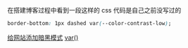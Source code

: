 在搭建博客过程中看到一段这样的 css 代码是自己之前没写过的
```css
border-bottom: 1px dashed var(--color-contrast-low);
```

[给网站添加暗黑模式](https://zhuanlan.zhihu.com/p/122420592)
[var()](https://developer.mozilla.org/zh-CN/docs/Web/CSS/var)

